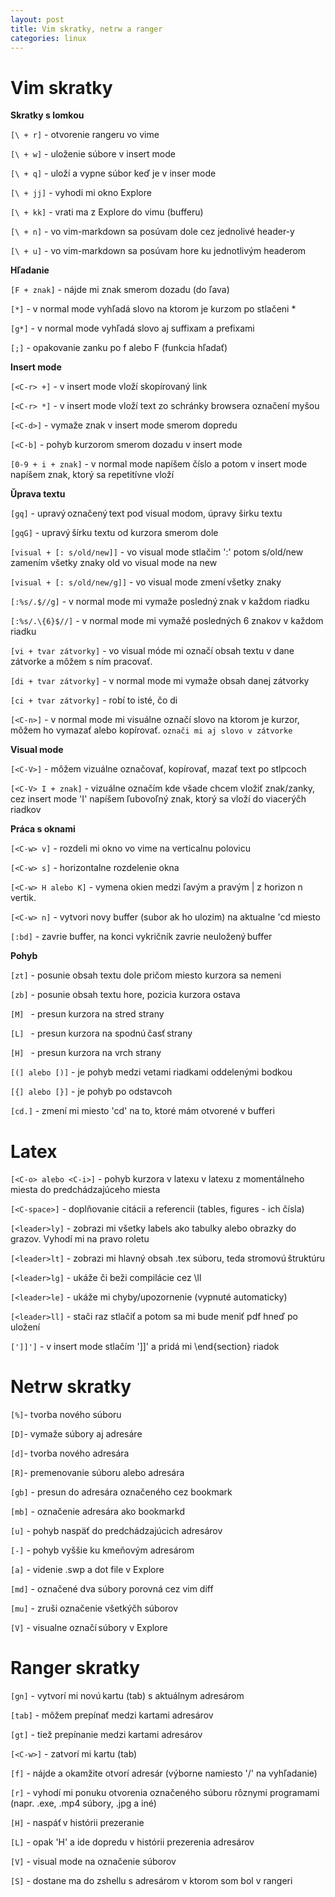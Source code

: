 ```yaml
---
layout: post
title: Vim skratky, netrw a ranger
categories: linux
---
```


# Vim skratky  

**Skratky s lomkou**

`[\ + r]` - otvorenie rangeru vo vime

`[\ + w]` - uloženie súbore v insert mode

`[\ + q]` - uloží a vypne súbor keď je v inser mode

`[\ + jj]` - vyhodi mi okno Explore

`[\ + kk]` - vrati ma z Explore do vimu (bufferu)

`[\ + n]` - vo vim-markdown sa posúvam dole cez jednolivé header-y

`[\ + u]` - vo vim-markdown sa posúvam hore ku jednotlivým headerom


**Hľadanie**

`[F + znak]` - nájde mi znak smerom dozadu (do ľava)

`[*]` - v normal mode vyhľadá slovo na ktorom je kurzom po stlačeni *

`[g*]` - v normal mode vyhľadá slovo aj suffixam a prefixami

`[;]` - opakovanie zanku po f alebo F (funkcia hľadať)


**Insert mode**

`[<C-r> +]` - v insert mode vloží skopírovaný link

`[<C-r> *]` - v insert mode vloží text zo schránky browsera označení myšou

`[<C-d>]` - vymaže znak v insert mode smerom dopredu

`[<C-b]` - pohyb kurzorom smerom dozadu v insert mode

`[0-9 + i + znak]` - v normal mode napíšem číslo a potom v insert mode
napíšem znak, ktorý sa repetitívne vloží

**Ǔprava textu**

`[gq]` - upravý označený text pod visual modom, úpravy širku textu

`[gqG]` - upravý šírku textu od kurzora smerom dole

`[visual + [: s/old/new]]` - vo visual mode stlačim ':' potom s/old/new 
zamením všetky znaky old vo visual mode na new

`[visual + [: s/old/new/g]]` - vo visual mode zmení všetky znaky

`[:%s/.$//g]` - v normal mode mi vymaže posledný znak v každom riadku

`[:%s/.\{6}$//]` - v normal mode mi vymažé posledných 6 znakov v každom
riadku

`[vi + tvar zátvorky]` - vo visual móde mi označí obsah textu v dane
zátvorke a môžem s ním pracovať.

`[di + tvar zátvorky]` - v normal mode mi vymaže obsah danej zátvorky

`[ci + tvar zátvorky]` - robí to isté, čo di

`[<C-n>]` - v normal mode mi visuálne označí slovo na ktorom je 
kurzor, môžem ho vymazať alebo kopírovať. `označi mi aj slovo v zátvorke`

**Visual mode**

`[<C-V>]` - môžem vizuálne označovať, kopírovať, mazať text po stlpcoch

`[<C-V> I + znak]` - vizuálne označím kde všade chcem vložiť znak/zanky, cez
insert mode 'I' napíšem ľubovoľný znak, ktorý sa vloží do viacerýčh
riadkov



**Práca s oknami**

`[<C-w> v]` - rozdeli mi okno vo vime na verticalnu polovicu

`[<C-w> s]` - horizontalne rozdelenie okna

`[<C-w> H alebo K]` - vymena okien medzi ľavým a pravým | z horizon n
vertik.

`[<C-w> n]` - vytvori novy buffer (subor ak ho ulozim) na aktualne 'cd
miesto

`[:bd]` - zavrie buffer, na konci vykričník zavrie neuložený buffer


**Pohyb**

`[zt]` - posunie obsah textu dole pričom miesto kurzora sa nemeni

`[zb]` - posunie obsah textu hore, pozicia kurzora ostava

`[M] ` - presun kurzora na stred strany

`[L] ` - presun kurzora na spodnú časť strany

`[H] ` - presun kurzora na vrch strany

`[(] alebo [)]` - je pohyb medzi vetami riadkami oddelenými bodkou

`[{] alebo [}]` - je pohyb po odstavcoh

`[cd.]` - zmení mi miesto 'cd' na to, ktoré mám otvorené v bufferi


# Latex

`[<C-o> alebo <C-i>]` - pohyb kurzora v latexu v latexu z momentálneho
miesta do predchádzajúceho miesta

`[<C-space>]` - doplňovanie citácii a referencii (tables, figures - ich
čísla)

`[<leader>ly]` - zobrazi mi všetky labels ako tabulky alebo obrazky do
grazov. Vyhodí mi na pravo roletu

`[<leader>lt]` - zobrazi mi hlavný obsah .tex súboru, teda
stromovú štruktúru

`[<leader>lg]` - ukáže či beži compilácie cez \ll

`[<leader>le]` - ukáže mi chyby/upozornenie (vypnuté automaticky)

`[<leader>ll]` - stači raz stlačiť a potom sa mi bude meniť pdf hneď po
uložení

`[']]']` - v insert mode stlačím ']]' a pridá mi \end{section} riadok


# Netrw skratky

`[%]`- tvorba nového súboru

`[D]`- vymaže súbory aj adresáre

`[d]`- tvorba nového adresára

`[R]`- premenovanie súboru alebo adresára

`[gb]` - presun do adresára označeného cez bookmark

`[mb]` - označenie adresára ako bookmarkd

`[u]` - pohyb naspäť do predchádzajúcich adresárov

`[-]` - pohyb vyššie ku kmeňovým adresárom

`[a]` - videnie .swp a dot file v Explore

`[md]` - označené dva súbory porovná cez vim diff

`[mu]` - zruši označenie všetkýčh súborov

`[V]` -  visualne označí súbory v Explore

# Ranger skratky

`[gn]` - vytvorí mi novú kartu (tab) s aktuálnym adresárom

`[tab]` - môžem prepínať medzi kartami adresárov

`[gt]` - tiež prepínanie medzi kartami adresárov

`[<C-w>]` - zatvorí mi kartu (tab)

`[f]` - nájde a okamžite otvorí adresár (výborne namiesto '/' na
vyhľadanie)

`[r]` - vyhodí mi ponuku otvorenia označeného súboru rôznymi programami
(napr. .exe, .mp4 súbory, .jpg a iné)

`[H]` - naspáť v histórii prezeranie

`[L]` - opak 'H' a ide dopredu v histórii prezerenia adresárov

`[V]` - visual mode na označenie súborov

`[S]` - dostane ma do zshellu s adresárom v ktorom som bol v rangeri

